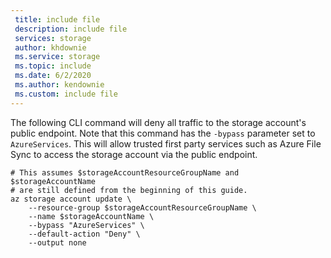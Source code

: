 ```yaml
---
 title: include file
 description: include file
 services: storage
 author: khdownie
 ms.service: storage
 ms.topic: include
 ms.date: 6/2/2020
 ms.author: kendownie
 ms.custom: include file
---
```

The following CLI command will deny all traffic to the storage account's public endpoint. Note that this command has the `-bypass` parameter set to `AzureServices`. This will allow trusted first party services such as Azure File Sync to access the storage account via the public endpoint.

```azurecli
# This assumes $storageAccountResourceGroupName and $storageAccountName 
# are still defined from the beginning of this guide.
az storage account update \
    --resource-group $storageAccountResourceGroupName \
    --name $storageAccountName \
    --bypass "AzureServices" \
    --default-action "Deny" \
    --output none
```